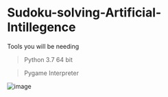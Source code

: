 # Sudoku-solving-Artificial-Intillegence

Tools you will be needing 

> Python 3.7 64 bit 

> Pygame Interpreter 

![image](https://user-images.githubusercontent.com/46641098/62467204-cb08f600-b7b0-11e9-9355-dfee6c26f2a6.png)
